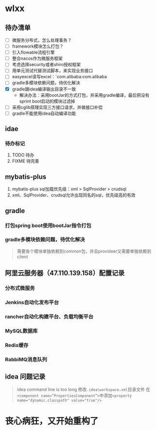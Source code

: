 # wlxx

## 待办清单
- [ ] 微服务分布式，怎么处理事务？
- [ ] framework模块怎么打包？
- [ ] 引入flowable流程引擎
- [ ] 整合nacos作为微服务框架
- [ ] 考虑选择security或者shiro授权框架
- [ ] 用单元测试代替测试脚本，来实现业务接口
- [ ] easyexcel读写excel：`com.alibaba:com.alibaba
- [ ] gradle多模块依赖问题，待优化解决
- [x] gradle跟idea编译输出目录不一致
  - 解决办法：采用bootJar的方式打包，并采用gradle编译，最后把没有sprint boot启动的模块过滤掉
- [ ] 采用cglib搭理实现三方接口请求，并做接口补偿
- [ ] gradle不能使用idea自动编译功能

## idae
### 待办标记
1. TODO 待办
2. FIXME 待完善

## mybatis-plus
1. mybatis-plus sql加载优先级：xml > SqlProvider > crudsql
2. xml、SqlProvider、crudsql允许出现同名的sql，优先级高的有效

## gradle
### 打包spring boot使用bootJar指令打包
### gradle多模块依赖问题，待优化解决
> 需要各个模块单独依赖到common包，并且provideer又需要单独依赖到client

## 阿里云服务器（47.110.139.158）配置记录
### 分布式微服务
### Jenkins自动化发布平台
### rancher自动化构建平台、负载均衡平台
### MySQL数据库
### Redis缓存
### RabbiMQ消息队列

## idea 问题记录
> idea command line is too long
> 修改`.idea\workspace.xml`目录文件
> 在`<component name=“PropertiesComponent”>`中添加`<property name="dynamic.classpath" value="true"/>`


# 丧心病狂，又开始重构了
